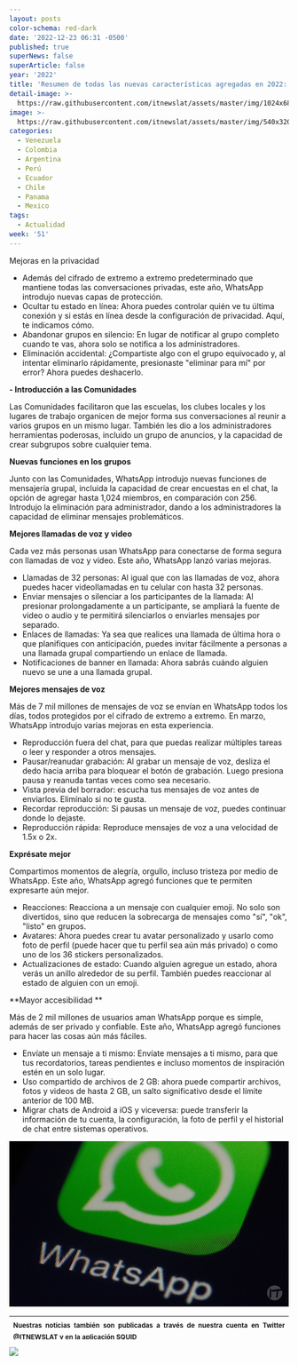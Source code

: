 ```yaml
---
layout: posts
color-schema: red-dark
date: '2022-12-23 06:31 -0500'
published: true
superNews: false
superArticle: false
year: '2022'
title: 'Resumen de todas las nuevas características agregadas en 2022:'
detail-image: >-
  https://raw.githubusercontent.com/itnewslat/assets/master/img/1024x680/Whatsapp-APP-g.jpg
image: >-
  https://raw.githubusercontent.com/itnewslat/assets/master/img/540x320/Whatsapp-APP-p.jpg
categories:
  - Venezuela
  - Colombia
  - Argentina
  - Perú
  - Ecuador
  - Chile
  - Panama
  - Mexico
tags:
  - Actualidad
week: '51'
---
```

Mejoras en la privacidad
- Además del cifrado de extremo a extremo predeterminado que mantiene todas las conversaciones privadas, este año, WhatsApp introdujo nuevas capas de protección.
- Ocultar tu estado en línea: Ahora puedes controlar quién ve tu última conexión y si estás en línea desde la configuración de privacidad. Aquí, te indicamos cómo. 
- Abandonar grupos en silencio: En lugar de notificar al grupo completo cuando te vas, ahora solo se notifica a los administradores.
- Eliminación accidental: ¿Compartiste algo con el grupo equivocado y, al intentar eliminarlo rápidamente, presionaste "eliminar para mí" por error? Ahora puedes deshacerlo.


**- Introducción a las Comunidades**

 Las Comunidades facilitaron que las escuelas, los clubes locales y los lugares de trabajo organicen de mejor forma sus conversaciones al reunir a varios grupos en un mismo lugar. También les dio a los administradores herramientas poderosas, incluido un grupo de anuncios, y la capacidad de crear subgrupos sobre cualquier tema.

**Nuevas funciones en los grupos**

Junto con las Comunidades, WhatsApp introdujo nuevas funciones de mensajería grupal, incluida la capacidad de crear encuestas en el chat, la opción de agregar hasta 1,024 miembros, en comparación con 256. Introdujo la eliminación para administrador, dando a los administradores la capacidad de eliminar mensajes problemáticos.

**Mejores llamadas de voz y video**

Cada vez más personas usan WhatsApp para conectarse de forma segura con llamadas de voz y video. Este año, WhatsApp lanzó varias mejoras. 
- Llamadas de 32 personas: Al igual que con las llamadas de voz, ahora puedes hacer videollamadas en tu celular con hasta 32 personas.
- Enviar mensajes o silenciar a los participantes de la llamada: Al presionar prolongadamente a un participante, se ampliará la fuente de video o audio y te permitirá silenciarlos o enviarles mensajes por separado.
- Enlaces de llamadas: Ya sea que realices una llamada de última hora o que planifiques con anticipación, puedes invitar fácilmente a personas a una llamada grupal compartiendo un enlace de llamada.  
- Notificaciones de banner en llamada: Ahora sabrás cuándo alguien nuevo se une a una llamada grupal.

**Mejores mensajes de voz**

Más de 7 mil millones de mensajes de voz se envían en WhatsApp todos los días, todos protegidos por el cifrado de extremo a extremo. En marzo, WhatsApp introdujo varias mejoras en esta experiencia.
- Reproducción fuera del chat, para que puedas realizar múltiples tareas o leer y responder a otros mensajes.
- Pausar/reanudar grabación: Al grabar un mensaje de voz, desliza el dedo hacia arriba para bloquear el botón de grabación. Luego presiona pausa y reanuda tantas veces como sea necesario.
- Vista previa del borrador: escucha tus mensajes de voz antes de enviarlos. Elimínalo si no te gusta. 
- Recordar reproducción: Si pausas un mensaje de voz, puedes continuar donde lo dejaste.
- Reproducción rápida: Reproduce mensajes de voz a una velocidad de 1.5x o 2x.


**Exprésate mejor**

Compartimos momentos de alegría, orgullo, incluso tristeza por medio de WhatsApp. Este año, WhatsApp agregó funciones que te permiten expresarte aún mejor.
- Reacciones: Reacciona a un mensaje con cualquier emoji. No solo son divertidos, sino que reducen la sobrecarga de mensajes como "sí", "ok", "listo" en grupos. 
- Avatares: Ahora puedes crear tu avatar personalizado y usarlo como foto de perfil (puede hacer que tu perfil sea aún más privado) o como uno de los 36 stickers personalizados.
- Actualizaciones de estado: Cuando alguien agregue un estado, ahora verás un anillo alrededor de su perfil. También puedes reaccionar al estado de alguien con un emoji.


**Mayor accesibilidad **

Más de 2 mil millones de usuarios aman WhatsApp porque es simple, además de ser privado y confiable. Este año, WhatsApp agregó funciones para hacer las cosas aún más fáciles. 
- Envíate un mensaje a ti mismo: Envíate mensajes a ti mismo, para que tus recordatorios, tareas pendientes e incluso momentos de inspiración estén en un solo lugar.
- Uso compartido de archivos de 2 GB: ahora puede compartir archivos, fotos y videos de hasta 2 GB, un salto significativo desde el límite anterior de 100 MB.
- Migrar chats de Android a iOS y viceversa: puede transferir la información de tu cuenta, la configuración, la foto de perfil y el historial de chat entre sistemas operativos.

![](https://raw.githubusercontent.com/itnewslat/assets/master/img/540x320/Whatsapp-APP-p.jpg)

<table style="height: 42px;" width="569">
<tbody>
<tr>
<td style="text-align: justify;"><sub><strong>Nuestras noticias también son publicadas a través de nuestra cuenta en Twitter <a href="https://twitter.com/itnewslat?lang=es">@ITNEWSLAT</a> y en la aplicación <a href="https://squidapp.co/en/">SQUID</a></strong></sub></td>
</tr>
</tbody>
</table>

<img src="https://tracker.metricool.com/c3po.jpg?hash=56f88a41e39ab42c063cc51676587a04"/>